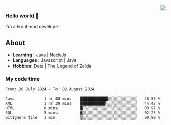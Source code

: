 <img align='right' src="https://github-readme-stats.vercel.app/api?username=jumodada&show_icons=true&theme=vue">

### Hello world 👋

I'm a Front-end developer 
    
## About
-  **Learning :** Java | NodeJs
-  **Languages :** Javascript | Java
-  **Hobbies:** Dota | The Legend of Zelda

### My code time

<!--START_SECTION:waka-->

```txt
From: 26 July 2024 - To: 02 August 2024

Java             1 hr 48 mins    ████████████░░░░░░░░░░░░░   48.55 %
XML              1 hr 39 mins    ███████████░░░░░░░░░░░░░░   44.42 %
HTML             8 mins          █░░░░░░░░░░░░░░░░░░░░░░░░   03.97 %
SQL              5 mins          ▓░░░░░░░░░░░░░░░░░░░░░░░░   02.25 %
GitIgnore file   1 min           ▒░░░░░░░░░░░░░░░░░░░░░░░░   00.80 %
```

<!--END_SECTION:waka-->
